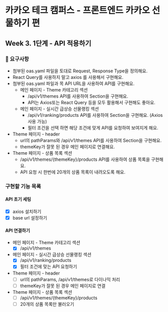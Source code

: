 # 카카오 테크 캠퍼스 - 프론트엔드 카카오 선물하기 편

## Week 3. 1단계 - API 적용하기

### 📌 요구사항

- 첨부된 oas.yaml 파일을 토대로 Request, Response Type을 정의해요.
- React Query를 사용하지 말고 axios 를 사용해서 구현해요.
- 첨부된 oas.yaml 파일과 목 API URL을 사용하여 API를 구현해요.
  - 메인 페이지 - Theme 카테고리 섹션
    - /api/v1/themes API를 사용하여 Section을 구현해요.
    - API는 Axios또는 React Query 등을 모두 활용해서 구현해도 좋아요.
  - 메인 페이지 - 실시간 급상승 선물랭킹 섹션
    - /api/v1/ranking/products API를 사용하여 Section을 구현해요. (Axios 사용 가능)
    - 필터 조건을 선택 하면 해당 조건에 맞게 API를 요청하여 보여지게 해요.
- Theme 페이지 - header
  - url의 pathParams와 /api/v1/themes API를 사용하여 Section을 구현해요.
  - themeKey가 잘못 된 경우 메인 페이지로 연결해요.
- Theme 페이지 - 상품 목록 섹션
  - /api/v1/themes/{themeKey}/products API를 사용하여 상품 목록을 구현해요.
  - API 요청 시 한번에 20개의 상품 목록이 내려오도록 해요.

### 구현할 기능 목록

#### API 초기 세팅

- [x] axios 설치하기
- [x] base url 설정하기

#### API 연결하기

- 메인 페이지 - Theme 카테고리 섹션
  - [x] /api/v1/themes
- 메인 페이지 - 실시간 급상승 선물랭킹 섹션
  - [x] /api/v1/ranking/products
  - [x] 필터 조건에 맞는 API 요청하기
- Theme 페이지 - header
  - [ ] url의 pathParams, /api/v1/themes로 다이나믹 처리
  - [ ] themeKey가 잘못 된 경우 메인 페이지로 연결
- Theme 페이지 - 상품 목록 섹션
  - [ ] /api/v1/themes/{themeKey}/products
  - [ ] 20개의 상품 목록만 불러오기
